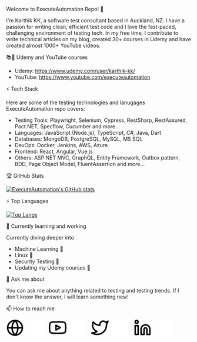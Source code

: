 Welcome to ExecuteAutomation Repo! 👋

I'm Karthik KK, a software test consultant based in Auckland, NZ. I have a passion for writing clean, efficient test code and I love the fast-paced, challenging environment of testing tech. In my free time, I contribute to write technical articles on my blog, created 30+ courses in Udemy and have created almost 1000+ YouTube videos.

📚🚀 Udemy and YouTube courses

* Udemy: https://www.udemy.com/user/karthik-kk/
* YouTube: https://www.youtube.com/executeautomation

⚡ Tech Stack

Here are some of the testing technologies and lanugages ExecuteAutomation repo covers:

- Testing Tools: Playwright, Selenium, Cypress, RestSharp, RestAssured, Pact.NET, Specflow, Cucumber and more...
- Languages: JavaScript (Node.js), TypeScript, C#, Java, Dart
- Databases: MongoDB, PostgreSQL, MySQL, MS SQL
- DevOps: Docker, Jenkins, AWS, Azure
- Frontend: React, Angular, Vue.js
- Others: ASP.NET MVC, GraphQL, Entity Framework, Outbox pattern, BDD, Page Object Model, FluentAssertion and more...

🏆 GitHub Stats

[![ExecuteAutomation's GitHub stats](https://github-readme-stats.vercel.app/api?username=executeautomation&theme=Gradient&show_icons=true)](https://github.com/executeautomation/github-readme-stats)

⚡️ Top Languages

[![Top Langs](https://github-readme-stats.vercel.app/api/top-langs/?username=executeautomation&hide_progress=false)](https://github.com/executeautomation/github-readme-stats)

🌱 Currently learning and working

Currently diving deeper into 
* Machine Learning 🦾
* Linux 🐧
* Security Testing 🔐
* Updating my Udemy courses 🤯

💬 Ask me about

You can ask me about anything related to testing and testing trends. If I don't know the answer, I will learn something new!

📫 How to reach me

[![website](./img/globe-light.svg)](https://executeautomation.com#gh-light-mode-only)
[![website](./img/globe-dark.svg)](https://executeautomation.com#gh-dark-mode-only)
&nbsp;&nbsp;
[![website](./img/youtube-light.svg)](https://youtube.com/executeautomation#gh-light-mode-only)
[![website](./img/youtube-dark.svg)](https://youtube.com/executeautomation#gh-dark-mode-only)
&nbsp;&nbsp;
[![website](./img/twitter-light.svg)](https://twitter.com/executeauto#gh-light-mode-only)
[![website](./img/twitter-dark.svg)](https://twitter.com/executeauto#gh-dark-mode-only)
&nbsp;&nbsp;
[![website](./img/linkedin-light.svg)](https://linkedin.com/in/karthikkk#gh-light-mode-only)
[![website](./img/linkedin-dark.svg)](https://linkedin.com/in/karthikkk#gh-dark-mode-only)
